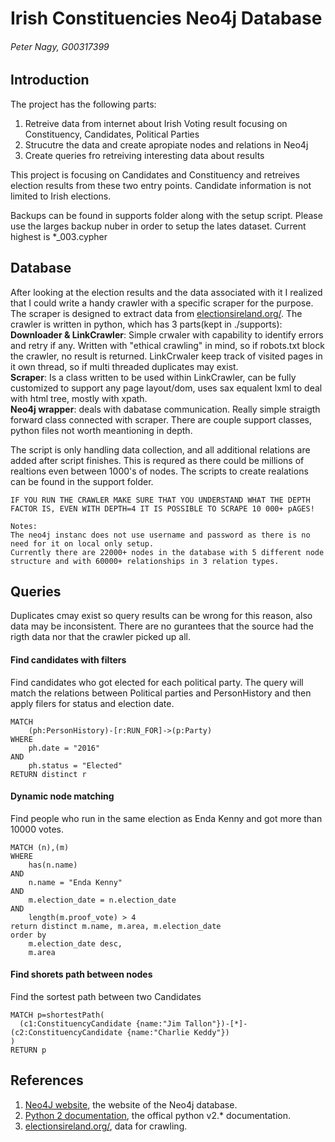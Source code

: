 # Irish Constituencies Neo4j Database
###### Peter Nagy, G00317399

## Introduction
The project has the following parts:<br/>
1. Retreive data from internet about Irish Voting result focusing on Constituency, Candidates, Political Parties<br/>
2. Strucutre the data and create apropiate nodes and relations in Neo4j<br/>
3. Create queries fro retreiving interesting data about results<br/>

This project is focusing on Candidates and Constituency and retreives election results from these two entry points. Candidate information is not limited to Irish elections.

Backups can be found in supports folder along with the setup script. Please use the larges backup nuber in order to setup the lates dataset. Current highest is *_003.cypher

## Database
After looking at the election results and the data associated with it I realized that I could write a handy crawler with a specific scraper for the purpose. The scraper is designed to extract data from [electionsireland.org/](http://electionsireland.org/).
The crawler is written in python, which has 3 parts(kept in ./supports):<br/>
**Downloader & LinkCrawler**: Simple crwaler with capability to identify errors and retry if any. Written with "ethical crawling" in mind, so if robots.txt block the crawler, no result is returned. LinkCrwaler keep track of visited pages in it own thread, so if multi threaded duplicates may exist.<br/>
**Scraper**: Is a class written to be used within LinkCrawler, can be fully customized to support any page layout/dom, uses sax equalent lxml to deal with html tree, mostly with xpath.<br/>
**Neo4j wrapper**: deals with dabatase communication. Really simple straigth forward class connected with scraper. 
There are couple support classes, python files not worth meantioning in depth.

The script is only handling data collection, and all additional relations are added after script finishes. This is requred as there could be millions of realtions even between 1000's of nodes. The scripts to create realations can be found in the support folder.

```
IF YOU RUN THE CRAWLER MAKE SURE THAT YOU UNDERSTAND WHAT THE DEPTH FACTOR IS, EVEN WITH DEPTH=4 IT IS POSSIBLE TO SCRAPE 10 000+ pAGES!

Notes:
The neo4j instanc does not use username and password as there is no need for it on local only setup.
Currently there are 22000+ nodes in the database with 5 different node structure and with 60000+ relationships in 3 relation types.
```


## Queries
Duplicates cmay exist so query results can be wrong for this reason, also data may be inconsistent. There are no gurantees that the source had the rigth data nor that the crawler picked up all.

#### Find candidates with filters
Find candidates who got elected for each political party. The query will match the relations between Political parties and PersonHistory and then apply filers for status and election date.
```cypher
MATCH 
	(ph:PersonHistory)-[r:RUN_FOR]->(p:Party)
WHERE
	ph.date = "2016"
AND
	ph.status = "Elected"
RETURN distinct r
```

#### Dynamic node matching
Find people who run in the same election as Enda Kenny
and  got more than 10000 votes.
```cypher
MATCH (n),(m)
WHERE 
	has(n.name)
AND
	n.name = "Enda Kenny"
AND
    m.election_date = n.election_date
AND
    length(m.proof_vote) > 4
return distinct m.name, m.area, m.election_date
order by
	m.election_date desc, 
	m.area
```

#### Find shorets path between nodes
Find the sortest path between two Candidates
```cypher
MATCH p=shortestPath(
  (c1:ConstituencyCandidate {name:"Jim Tallon"})-[*]-(c2:ConstituencyCandidate {name:"Charlie Keddy"})
)
RETURN p
```

## References
1. [Neo4J website](http://neo4j.com/), the website of the Neo4j database.
2. [Python 2 documentation](https://docs.python.org/2/), the offical python v2.* documentation.
3. [electionsireland.org/](http://electionsireland.org/), data for crawling.
